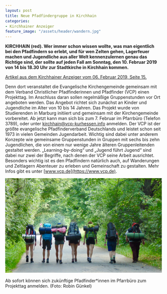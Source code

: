 ```yaml
---
layout: post
title: Neue Pfadfindergruppe in Kirchhain
categories:
- Kirchhainer Anzeiger
feature_image: "/assets/header/wandern.jpg"
---
```


**KIRCHHAIN (red). Wer immer schon wissen wollte, was man eigentlich bei den Pfadfindern so erlebt, und für wen Zelten gehen, Lagerfeuer machen und Jugendliche aus aller Welt kennenzulernen genau das Richtige sind, der sollte auf jeden Fall am Sonntag, den 10. Februar 2019 von 14 bis 18.30 Uhr zur Stadtkirche in Kirchhain kommen.**

[Artikel aus dem Kirchhainer Anzeiger vom 06. Februar 2019, Seite 15.](/assets/references/2019-02-06-kirchhainer-anzeiger.pdf)

Denn dort veranstaltet die Evangelische Kirchengemeinde gemeinsam mit dem Verband Christlicher Pfadfinderinnen und Pfadfinder (VCP) einen Projekttag. Im Anschluss daran sollen regelmäßige Gruppenstunden vor Ort angeboten werden. Das Angebot richtet sich zunächst an Kinder und Jugendliche im Alter von 10 bis 14 Jahren. Das Projekt wurde von Studierenden in Marburg initiiert und gemeinsam mit der Kirchengemeinde vorbereitet.
Ab jetzt kann man sich bis zum 7. Februar im Pfarrbüro (Telefon 3789), oder unter [kirchhain@vcp-kurhessen.info](mailto:kirchhain@vcp-kurhessen.info) anmelden.
Der VCP ist der größte evangelische Pfadfinderverband Deutschlands und leistet schon seit 1973 in vielen Gemeinden Jugendarbeit. Wichtig sind dabei unter anderem Konzepte wie gemeinsame Gruppenstunden in Gruppen mit sechs bis zehn Jugendlichen, die von einem nur wenige Jahre älteren Gruppenleitenden gestaltet werden. „Learning-by-doing“ und „Jugend führt Jugend“ sind dabei nur zwei der Begriffe, nach denen der VCP seine Arbeit ausrichtet. Besonders wichtig ist es den Pfadfindern natürlich auch, auf Wanderungen und Zeltlagern Abenteuer zu erleben und Gemeinschaft zu gestalten. Mehr Infos gibt es unter [www.vcp.de](https://www.vcp.de).


![Wandernde Pfadfinder mit großen Rucksäcken von hinten Fotographiert](/assets/header/wandern.jpg)

Ab sofort können sich zukünftige Pfadfinder*innen im Pfarrbüro zum Projekttag anmelden. (Foto: Robin Günkel)

